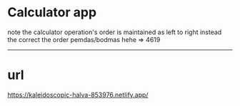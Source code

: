 # Calculator app
note the calculator operation's order is maintained as left to right instead the correct the order pemdas/bodmas  hehe => 4619
<hr />

# url
https://kaleidoscopic-halva-853976.netlify.app/
